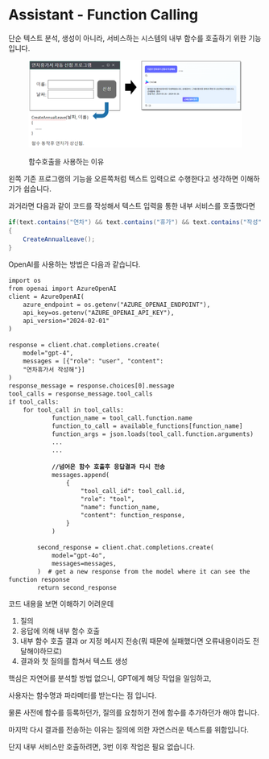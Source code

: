 # Assistant - Function Calling

단순 텍스트 분석, 생성이 아니라, 서비스하는 시스템의 내부 함수를 호출하기 위한 기능입니다. &#x20;

<figure><img src="../../../.gitbook/assets/image.png" alt=""><figcaption><p>함수호출을 사용하는 이유</p></figcaption></figure>

왼쪽 기존 프로그램의 기능을 오른쪽처럼 텍스트 입력으로 수행한다고 생각하면 이해하기가 쉽습니다.&#x20;



과거라면 다음과 같이 코드를 작성해서 텍스트 입력을 통한 내부 서비스를 호출했다면

```csharp
if(text.contains("연차") && text.contains("휴가") && text.contains("작성"))
{
    CreateAnnualLeave();
}
```



OpenAI를 사용하는 방법은 다음과 같습니다.&#x20;

<pre class="language-python"><code class="lang-python">import os 
from openai import AzureOpenAI 
client = AzureOpenAI( 
	azure_endpoint = os.getenv("AZURE_OPENAI_ENDPOINT"), 	
	api_key=os.getenv("AZURE_OPENAI_API_KEY"), 
	api_version="2024-02-01" 
) 

response = client.chat.completions.create( 
	model="gpt-4", 
	messages = [{"role": "user", "content": 
	"연차휴가서 작성해"}]
)
response_message = response.choices[0].message
tool_calls = response_message.tool_calls
if tool_calls:
    for tool_call in tool_calls:
            function_name = tool_call.function.name
            function_to_call = available_functions[function_name]
            function_args = json.loads(tool_call.function.arguments)
            ...
            ...
            
<strong>            //넘어온 함수 호출후 응답결과 다시 전송
</strong>            messages.append(
                {
                    "tool_call_id": tool_call.id,
                    "role": "tool",
                    "name": function_name,
                    "content": function_response,
                }
            )  
        
        second_response = client.chat.completions.create(
            model="gpt-4o",
            messages=messages,
        )  # get a new response from the model where it can see the function response
        return second_response
</code></pre>

코드 내용을 보면 이해하기 어려운데

1. 질의&#x20;
2. 응답에 의해 내부 함수 호출&#x20;
3. 내부 함수 호출 결과 or 지정 메시지 전송(뭐 때문에 실패했다면 오류내용이라도 전달해야하므로)
4. 결과와 첫 질의를 합쳐서 텍스트 생성



핵심은 자연어를 분석할 방법 없으니,   GPT에게 해당 작업을 일임하고,&#x20;

사용자는 함수명과 파라메터를 받는다는 점 입니다.&#x20;

물론 사전에 함수를 등록하던가, 질의를 요청하기 전에 함수를 추가하던가 해야 합니다.&#x20;



마지막 다시 결과를 전송하는 이유는 질의에 의한 자연스러운 텍스트를 위함입니다.&#x20;

단지 내부 서비스만 호출하려면, 3번 이후 작업은 필요 없습니다.&#x20;

<figure><img src="https://lh7-us.googleusercontent.com/yvoYcxRL4vg_9rLxUKMKEHU3-AbyZ-pvK69NlXwBdo2pOrbca-DvJ7wFswG3fOQkwKJ6wqtBCMZQwQ8miHZUbrBslWDyXnm_Ep_3-ptL4zW1sufg_wGmhexYhyzPiRoDNrxTfolUvdV8ORCmzCwk=s2048" alt=""><figcaption></figcaption></figure>

